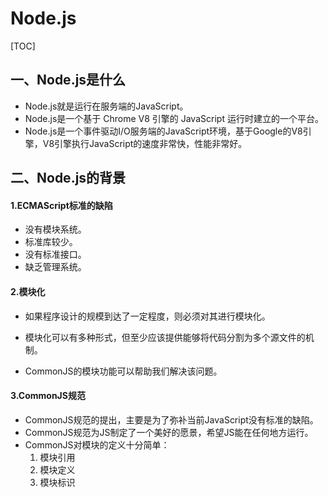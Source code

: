 # Node.js 

[TOC]

## 一、Node.js是什么

+ Node.js就是运行在服务端的JavaScript。
+ Node.js是一个基于 Chrome V8 引擎的 JavaScript 运行时建立的一个平台。
+ Node.js是一个事件驱动I/O服务端的JavaScript环境，基于Google的V8引擎，V8引擎执行JavaScript的速度非常快，性能非常好。

## 二、Node.js的背景

#### 1.ECMAScript标准的缺陷

+ 没有模块系统。
+ 标准库较少。
+ 没有标准接口。
+ 缺乏管理系统。

#### 2.模块化

+ 如果程序设计的规模到达了一定程度，则必须对其进行模块化。

+ 模块化可以有多种形式，但至少应该提供能够将代码分割为多个源文件的机制。

+ CommonJS的模块功能可以帮助我们解决该问题。

#### 3.CommonJS规范
+ CommonJS规范的提出，主要是为了弥补当前JavaScript没有标准的缺陷。
+ CommonJS规范为JS制定了一个美好的愿景，希望JS能在任何地方运行。
+ CommonJS对模块的定义十分简单：
	1. 模块引用
	2. 模块定义
	3. 模块标识

